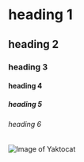 # heading 1
## heading 2
### heading 3
#### heading 4
##### heading 5
###### heading 6



![Image of Yaktocat](https://octodex.github.com/images/yaktocat.png)
